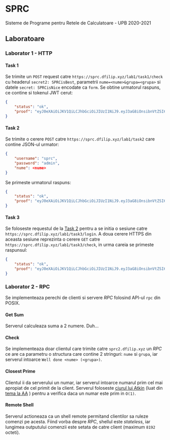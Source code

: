 # SPRC
Sisteme de Programe pentru Retele de Calculatoare - UPB 2020-2021

## Laboratoare
### Laborator 1 - HTTP
#### Task 1
Se trimite un `POST` request catre `https://sprc.dfilip.xyz/lab1/task1/check`
cu headerul `secret2: SPRCisBest`, parametrii `nume=<nume>&grupa=<grupa>` si
datele `secret: SPRCisNice` encodate ca `form`. Se obtine urmatorul raspuns,
ce contine si tokenul JWT cerut:
```json
{
    "status": "ok",
    "proof": "eyJ0eXAiOiJKV1QiLCJhbGciOiJIUzI1NiJ9.eyJ3aG8iOnsibnVtZSI6WyJUZW9kb3ItU3RlZmFuIER1dHUiXSwiZ3J1cGEiOlsiMzQxQzMiXX0sImRpZCI6InRhc2sxIn0.zP6gL5EOQBp-jc79FBa1Sughh2R-wwrA86pnMvQUGgk"
}
```

#### Task 2
Se trimite o cerere `POST` catre `https://sprc.dfilip.xyz/lab1/task2` care
contine JSON-ul urmator:
```json
{
	"username": "sprc",
	"password": "admin",
	"nume": <nume>
}
```
Se primeste urmatorul raspuns:
```json
{
    "status": "ok",
    "proof": "eyJ0eXAiOiJKV1QiLCJhbGciOiJIUzI1NiJ9.eyJ3aG8iOnsibnVtZSI6IlRlb2Rvci1TdGVmYW4gRHV0dSJ9LCJkaWQiOiJ0YXNrMiJ9.k_kcAPhC78_NmVEq1u2VTphmSPZFusWY8igZnp47qLc"
}
```

#### Task 3
Se foloseste requestul de la [Task 2](#task-2) pentru a se initia o sesiune
catre `https://sprc.dfilip.xyz/lab1/task3/login`. A
doua cerere HTTPS din aceasta sesiune reprezinta o cerere `GET` catre
`https://sprc.dfilip.xyz/lab1/task3/check`, in urma careia se primeste
raspunsul:
```json
{
    "status": "ok",
    "proof": "eyJ0eXAiOiJKV1QiLCJhbGciOiJIUzI1NiJ9.eyJ3aG8iOnsibnVtZSI6IlRlb2Rvci1TdGVmYW4gRHV0dSJ9LCJkaWQiOiJ0YXNrMyJ9.K8Oxp2wINIkScaOiepDnSbMmLz_bPS5lsugFe1mBHzM"
}
```


### Laborator 2 - RPC
Se implementeaza perechi de clienti si servere *RPC* folosind API-ul `rpc` din
POSIX.

#### Get Sum
Serverul calculeaza suma a 2 numere. Duh...

#### Check
Se implementeaza doar clientul care trimite catre `sprc2.dfilip.xyz` un *RPC* ce
are ca parametru o structura care contine 2 stringuri: `nume` si `grupa`, iar
serverul intoarce `Well done <nume> (<grupa>)`.

#### Closest Prime
Clientul ii da serverului un numar, iar serverul intoarce numarul prim cel mai
apropiat de cel primit de la client. Serverul foloseste
[ciurul lui Atkin](https://en.wikipedia.org/wiki/Sieve_of_Atkin) (luat din
[tema la AA](https://github.com/teodutu/PA/blob/master/Teme/Tema1_AA/tester.cpp)
) pentru a verifica daca un numar este prim in `O(1)`.

#### Remote Shell
Serverul actioneaza ca un shell remote permitand clientilor sa ruleze comenzi pe
acesta. Fiind vorba despre *RPC*, shellul este *stateless*, iar lungimea
outputului comenzii este setata de catre client (maximum `8192` octeti).
